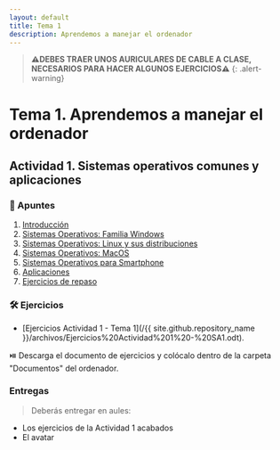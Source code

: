 ```yaml
---
layout: default
title: Tema 1
description: Aprendemos a manejar el ordenador
---
```


> **⚠️DEBES TRAER UNOS AURICULARES DE CABLE A CLASE, NECESARIOS PARA HACER ALGUNOS EJERCICIOS⚠️**
{: .alert-warning}

# Tema 1. Aprendemos a manejar el ordenador

## Actividad 1. Sistemas operativos comunes y aplicaciones

### 📖 Apuntes

<!--
- [Apuntes Actividad 1](http://vishub.org/excursions/5305).
-->

1. [Introducción](./introduccion)
2. [Sistemas Operativos: Familia Windows](./sistemas_operativos_familia_windows)
3. [Sistemas Operativos: Linux y sus distribuciones](./sistemas_operativos_linux_y_sus_distribuciones)
4. [Sistemas Operativos: MacOS](./sistemas_operativos_mac_os)
5. [Sistemas Operativos para Smartphone](./sistemas_operativos_para_smartphone)
6. [Aplicaciones](./aplicaciones)
7. [Ejercicios de repaso](./ejercicios_de_repaso)

### 🛠️ Ejercicios

- [Ejercicios Actividad 1 - Tema 1](/{{ site.github.repository_name }}/archivos/Ejercicios%20Actividad%201%20-%20SA1.odt).

⏯️ Descarga el documento de ejercicios y colócalo dentro de la carpeta "Documentos" del ordenador.

<!--
### 🧛 Avatar para Aules

- Crea un avatar que se parezca a ti utilizando la página [https://www.creartuavatar.com/](https://www.creartuavatar.com/)
- Asegúrate de descargar el avatar en formato imagen a tu ordenador.
- Después, actualiza tu perfil de Aules subiendo el avatar creado y descargado en tu ordenador.
-->

### Entregas

> Deberás entregar en aules:
- Los ejercicios de la Actividad 1 acabados
- El avatar